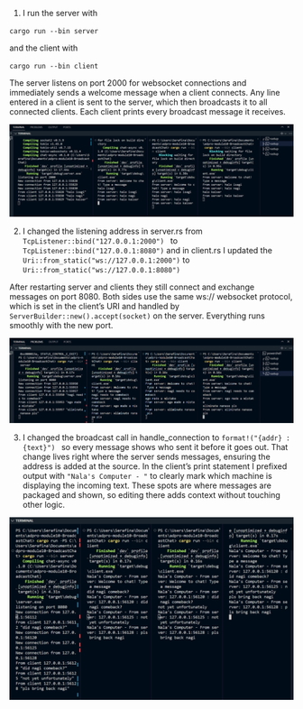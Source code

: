 1. I run the server with 

`` cargo run --bin server ``

and the client with 

`` cargo run --bin client ``

The server listens on port 2000 for websocket connections and immediately sends a welcome message when a client connects. Any line entered in a client is sent to the server, which then broadcasts it to all connected clients. Each client prints every broadcast message it receives.

![Alt text](image.png)

2. I changed the listening address in server.rs from  
``TcpListener::bind("127.0.0.1:2000") `` to  `` TcpListener::bind("127.0.0.1:8080") `` and in client.rs I updated the ``Uri::from_static("ws://127.0.0.1:2000")`` to ``Uri::from_static("ws://127.0.0.1:8080")``

 After restarting server and clients they still connect and exchange messages on port 8080. Both sides use the same ws:// websocket protocol, which is set in the client’s URI and handled by ``ServerBuilder::new().accept(socket)`` on the server. Everything runs smoothly with the new port.

![Alt text](image-1.png)

3. I changed the broadcast call in handle_connection to ``format!("{addr} : {text}") `` so every message shows who sent it before it goes out. That change lives right where the server sends messages, ensuring the address is added at the source. In the client’s print statement I prefixed output with `` "Nala's Computer - " `` to clearly mark which machine is displaying the incoming text. These spots are where messages are packaged and shown, so editing there adds context without touching other logic.

![Alt text](image-2.png)